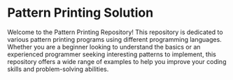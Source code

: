 # Pattern Printing Solution
 Welcome to the Pattern Printing Repository! This repository is dedicated to various pattern printing programs using different programming languages. Whether you are a beginner looking to understand the basics or an experienced programmer seeking interesting patterns to implement, this repository offers a wide range of examples to help you improve your coding skills and problem-solving abilities.
